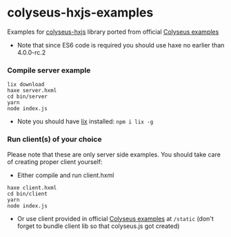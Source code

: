 # colyseus-hxjs-examples
Examples for [colyseus-hxjs](https://github.com/serjek/colyseus-hxjs) library ported from official [Colyseus examples](https://github.com/colyseus/colyseus-examples)

- Note that since ES6 code is required you should use haxe no earlier than 4.0.0-rc.2

### Compile server example
```
lix download
haxe server.hxml
cd bin/server
yarn
node index.js
```
- Note you should have [lix](https://github.com/lix-pm/lix.client) installed:
`npm i lix -g`

### Run client(s) of your choice

Please note that these are only server side examples. You should take care of creating proper client yourself:
- Either compile and run client.hxml
```
haxe client.hxml
cd bin/client
yarn
node index.js
```
- Or use client provided in official [Colyseus examples](https://github.com/colyseus/colyseus-examples) at `/static` (don't forget to bundle client lib so that colyseus.js got created) 
